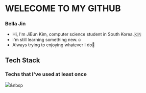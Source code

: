 # WELECOME TO MY GITHUB
### Bella Jin

- Hi, I'm JiEun Kim, computer science student in South Korea.🇰🇷
- I'm still learning something new.☺️
- Always trying to enjoying whatever I do🔅

## Tech Stack 
### Techs that I've used at least once

<img src="https://img.shields.io/badge/Python-3766AB?style=flat-square&logo=Python&logoColor=white"/></a>&nbsp 
